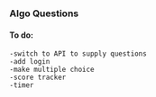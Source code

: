 ### Algo Questions

#### To do:
    -switch to API to supply questions
    -add login
    -make multiple choice
    -score tracker
    -timer